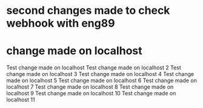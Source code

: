# second changes made to check webhook with eng89
# change made on localhost 

Test change made on localhost
Test change made on localhost 2
Test change made on localhost 3
Test change made on localhost 4
Test change made on localhost 5
Test change made on localhost 6
Test change made on localhost 7
Test change made on localhost 8
Test change made on localhost 9
Test change made on localhost 10
Test change made on localhost 11